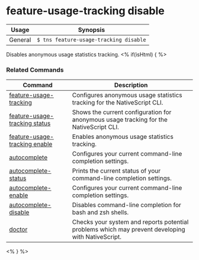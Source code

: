 feature-usage-tracking disable
==========

Usage | Synopsis
------|-------
General | `$ tns feature-usage-tracking disable`

Disables anonymous usage statistics tracking.
<% if(isHtml) { %> 
### Related Commands

Command | Description
----------|----------
[feature-usage-tracking](feature-usage-tracking.html) | Configures anonymous usage statistics tracking for the NativeScript CLI.
[feature-usage-tracking status](feature-usage-tracking-status.html) | Shows the current configuration for anonymous usage tracking for the NativeScript CLI.
[feature-usage-tracking enable](feature-usage-tracking-enable.html) | Enables anonymous usage statistics tracking.
[autocomplete](autocomplete.html) | Configures your current command-line completion settings.
[autocomplete-status](autocomplete-status.html) | Prints the current status of your command-line completion settings.
[autocomplete-enable](autocomplete-enable.html) | Configures your current command-line completion settings.
[autocomplete-disable](autocomplete-disable.html) | Disables command-line completion for bash and zsh shells.
[doctor](doctor.html) | Checks your system and reports potential problems which may prevent developing with NativeScript.
<% } %>